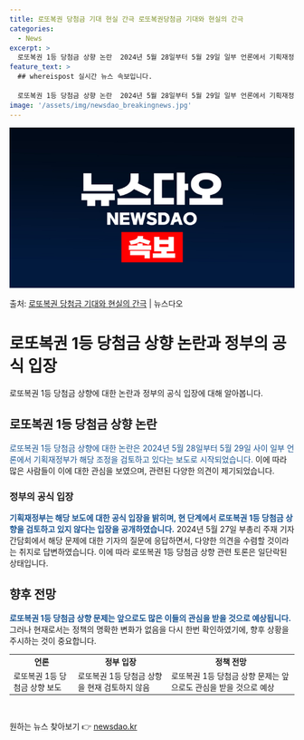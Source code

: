 ```yaml
---
title: 로또복권 당첨금 기대 현실 간극 로또복권당첨금 기대와 현실의 간극
categories:
  - News
excerpt: >
  로또복권 1등 당첨금 상향 논란  2024년 5월 28일부터 5월 29일 일부 언론에서 기획재정부가 로또복권…
feature_text: >
  ## whereispost 실시간 뉴스 속보입니다.

  로또복권 1등 당첨금 상향 논란  2024년 5월 28일부터 5월 29일 일부 언론에서 기획재정부가 로또복권…
image: '/assets/img/newsdao_breakingnews.jpg'
---
```


![뉴스다오 속보](/assets/img/newsdao_breakingnews.jpg)

<p>출처: <a href="https://newsdao.kr/4000" rel="dofollow">로또복권 당첨금 기대와 현실의 간극</a> | 뉴스다오</p>

<h1>로또복권 1등 당첨금 상향 논란과 정부의 공식 입장</h1>
<p data-ke-size="size16">로또복권 1등 당첨금 상향에 대한 논란과 정부의 공식 입장에 대해 알아봅니다.</p>
<h2 data-ke-size="size26">로또복권 1등 당첨금 상향 논란</h2>
<p><span style="color: #1a5490;">로또복권 1등 당첨금 상향에 대한 논란은 2024년 5월 28일부터 5월 29일 사이 일부 언론에서 기획재정부가 해당 조정을 검토하고 있다는 보도로 시작되었습니다.</span> 이에 따라 많은 사람들이 이에 대한 관심을 보였으며, 관련된 다양한 의견이 제기되었습니다.</p>
<h3>정부의 공식 입장</h3>
<p><b><span style="color: #1a5490;">기획재정부는 해당 보도에 대한 공식 입장을 밝히며, 현 단계에서 로또복권 1등 당첨금 상향을 검토하고 있지 않다는 입장을 공개하였습니다.</span></b> 2024년 5월 27일 부총리 주재 기자 간담회에서 해당 문제에 대한 기자의 질문에 응답하면서, 다양한 의견을 수렴할 것이라는 취지로 답변하였습니다. 이에 따라 로또복권 1등 당첨금 상향 관련 토론은 일단락된 상태입니다.</p>
<h2>향후 전망</h2>
<p><b><span style="color: #1a5490;">로또복권 1등 당첨금 상향 문제는 앞으로도 많은 이들의 관심을 받을 것으로 예상됩니다.</span></b> 그러나 현재로서는 정책의 명확한 변화가 없음을 다시 한번 확인하였기에, 향후 상황을 주시하는 것이 중요합니다.</p>
<table>
  <tr>
    <td style="text-align: center; height: 17px;"><b>언론</b></td>
    <td style="text-align: center; height: 17px;"><b>정부 입장</b></td>
    <td style="text-align: center; height: 17px;"><b>정책 전망</b></td>
  </tr>
  <tr>
    <td>로또복권 1등 당첨금 상향 보도</td>
    <td>로또복권 1등 당첨금 상향을 현재 검토하지 않음</td>
    <td>로또복권 1등 당첨금 상향 문제는 앞으로도 관심을 받을 것으로 예상</td>
  </tr>
</table>
<p data-ke-size="size16">&nbsp;</p> 

원하는 뉴스 찾아보기 👉 <a href="https://newsdao.kr" rel="dofollow">newsdao.kr</a>


